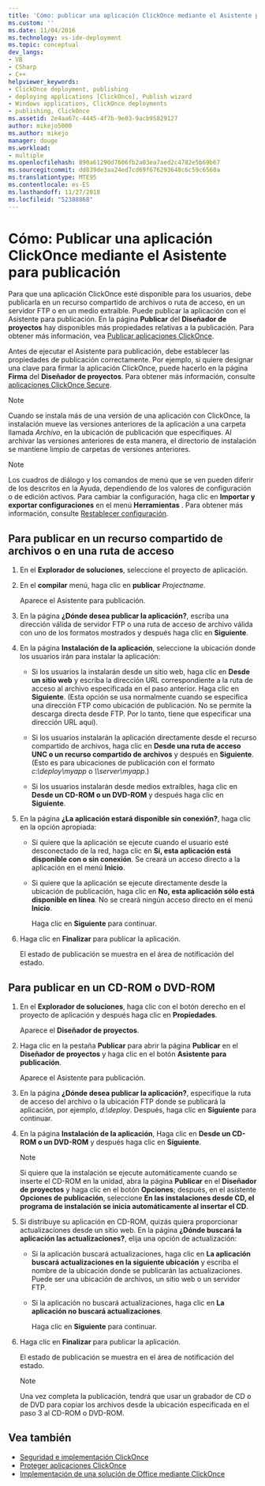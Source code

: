 ```yaml
---
title: 'Cómo: publicar una aplicación ClickOnce mediante el Asistente para publicación | Microsoft Docs'
ms.custom: ''
ms.date: 11/04/2016
ms.technology: vs-ide-deployment
ms.topic: conceptual
dev_langs:
- VB
- CSharp
- C++
helpviewer_keywords:
- ClickOnce deployment, publishing
- deploying applications [ClickOnce], Publish wizard
- Windows applications, ClickOnce deployments
- publishing, ClickOnce
ms.assetid: 2e4aa67c-4445-4f7b-9e03-9acb95829127
author: mikejo5000
ms.author: mikejo
manager: douge
ms.workload:
- multiple
ms.openlocfilehash: 890a61290d7606fb2a03ea7aed2c4782e5b69b67
ms.sourcegitcommit: dd839de3aa24ed7cd69f676293648c6c59c6560a
ms.translationtype: MTE95
ms.contentlocale: es-ES
ms.lasthandoff: 11/27/2018
ms.locfileid: "52388868"
---
```

# <a name="how-to-publish-a-clickonce-application-using-the-publish-wizard"></a>Cómo: Publicar una aplicación ClickOnce mediante el Asistente para publicación
Para que una aplicación ClickOnce esté disponible para los usuarios, debe publicarla en un recurso compartido de archivos o ruta de acceso, en un servidor FTP o en un medio extraíble. Puede publicar la aplicación con el Asistente para publicación. En la página **Publicar** del **Diseñador de proyectos** hay disponibles más propiedades relativas a la publicación. Para obtener más información, vea [Publicar aplicaciones ClickOnce](../deployment/publishing-clickonce-applications.md).

Antes de ejecutar el Asistente para publicación, debe establecer las propiedades de publicación correctamente. Por ejemplo, si quiere designar una clave para firmar la aplicación ClickOnce, puede hacerlo en la página **Firma** del **Diseñador de proyectos**. Para obtener más información, consulte [aplicaciones ClickOnce Secure](../deployment/securing-clickonce-applications.md).

> [!NOTE]
> Cuando se instala más de una versión de una aplicación con ClickOnce, la instalación mueve las versiones anteriores de la aplicación a una carpeta llamada *Archivo*, en la ubicación de publicación que especifiques. Al archivar las versiones anteriores de esta manera, el directorio de instalación se mantiene limpio de carpetas de versiones anteriores.

> [!NOTE]
> Los cuadros de diálogo y los comandos de menú que se ven pueden diferir de los descritos en la Ayuda, dependiendo de los valores de configuración o de edición activos. Para cambiar la configuración, haga clic en **Importar y exportar configuraciones** en el menú **Herramientas** . Para obtener más información, consulte [Restablecer configuración](../ide/environment-settings.md#reset-settings).

## <a name="to-publish-to-a-file-share-or-path"></a>Para publicar en un recurso compartido de archivos o en una ruta de acceso

1. En el **Explorador de soluciones**, seleccione el proyecto de aplicación.

2. En el **compilar** menú, haga clic en **publicar** *Projectname*.

    Aparece el Asistente para publicación.

3. En la página **¿Dónde desea publicar la aplicación?**, escriba una dirección válida de servidor FTP o una ruta de acceso de archivo válida con uno de los formatos mostrados y después haga clic en **Siguiente**.

4. En la página **Instalación de la aplicación**, seleccione la ubicación donde los usuarios irán para instalar la aplicación:

   -   Si los usuarios la instalarán desde un sitio web, haga clic en **Desde un sitio web** y escriba la dirección URL correspondiente a la ruta de acceso al archivo especificada en el paso anterior. Haga clic en **Siguiente**. (Esta opción se usa normalmente cuando se especifica una dirección FTP como ubicación de publicación. No se permite la descarga directa desde FTP. Por lo tanto, tiene que especificar una dirección URL aquí).

   -   Si los usuarios instalarán la aplicación directamente desde el recurso compartido de archivos, haga clic en **Desde una ruta de acceso UNC o un recurso compartido de archivos** y después en **Siguiente**. (Esto es para ubicaciones de publicación con el formato *c:\deploy\myapp* o *\\\server\myapp*.)

   -   Si los usuarios instalarán desde medios extraíbles, haga clic en **Desde un CD-ROM o un DVD-ROM** y después haga clic en **Siguiente**.

5. En la página **¿La aplicación estará disponible sin conexión?**, haga clic en la opción apropiada:

   - Si quiere que la aplicación se ejecute cuando el usuario esté desconectado de la red, haga clic en **Sí, esta aplicación está disponible con o sin conexión**. Se creará un acceso directo a la aplicación en el menú **Inicio**.

   - Si quiere que la aplicación se ejecute directamente desde la ubicación de publicación, haga clic en **No, esta aplicación sólo está disponible en línea**. No se creará ningún acceso directo en el menú **Inicio**.

     Haga clic en **Siguiente** para continuar.

6. Haga clic en **Finalizar** para publicar la aplicación.

    El estado de publicación se muestra en el área de notificación del estado.

## <a name="to-publish-to-a-cd-rom-or-dvd-rom"></a>Para publicar en un CD-ROM o DVD-ROM

1. En el **Explorador de soluciones**, haga clic con el botón derecho en el proyecto de aplicación y después haga clic en **Propiedades**.

    Aparece el **Diseñador de proyectos**.

2. Haga clic en la pestaña **Publicar** para abrir la página **Publicar** en el **Diseñador de proyectos** y haga clic en el botón **Asistente para publicación**.

    Aparece el Asistente para publicación.

3. En la página **¿Dónde desea publicar la aplicación?**, especifique la ruta de acceso del archivo o la ubicación FTP donde se publicará la aplicación, por ejemplo, *d:\deploy*. Después, haga clic en **Siguiente** para continuar.

4. En la página **Instalación de la aplicación**, Haga clic en **Desde un CD-ROM o un DVD-ROM** y después haga clic en **Siguiente**.

   > [!NOTE]
   >  Si quiere que la instalación se ejecute automáticamente cuando se inserte el CD-ROM en la unidad, abra la página **Publicar** en el **Diseñador de proyectos** y haga clic en el botón **Opciones**; después, en el asistente **Opciones de publicación**, seleccione **En las instalaciones desde CD, el programa de instalación se inicia automáticamente al insertar el CD**.

5. Si distribuye su aplicación en CD-ROM, quizás quiera proporcionar actualizaciones desde un sitio web. En la página **¿Dónde buscará la aplicación las actualizaciones?**, elija una opción de actualización:

   - Si la aplicación buscará actualizaciones, haga clic en **La aplicación buscará actualizaciones en la siguiente ubicación** y escriba el nombre de la ubicación donde se publicarán las actualizaciones. Puede ser una ubicación de archivos, un sitio web o un servidor FTP.

   - Si la aplicación no buscará actualizaciones, haga clic en **La aplicación no buscará actualizaciones**.

     Haga clic en **Siguiente** para continuar.

6. Haga clic en **Finalizar** para publicar la aplicación.

    El estado de publicación se muestra en el área de notificación del estado.

   > [!NOTE]
   >  Una vez completa la publicación, tendrá que usar un grabador de CD o de DVD para copiar los archivos desde la ubicación especificada en el paso 3 al CD-ROM o DVD-ROM.

## <a name="see-also"></a>Vea también

- [Seguridad e implementación ClickOnce](../deployment/clickonce-security-and-deployment.md)
- [Proteger aplicaciones ClickOnce](../deployment/securing-clickonce-applications.md)
- [Implementación de una solución de Office mediante ClickOnce](../vsto/deploying-an-office-solution-by-using-clickonce.md)